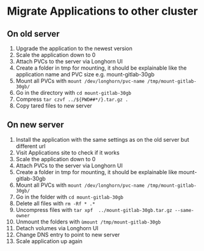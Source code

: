 # Migrate Applications to other cluster

## On old server
1. Upgrade the application to the newest version
2. Scale the application down to 0
3. Attach PVCs to the server via Longhorn UI
4. Create a folder in tmp for mounting, it should be explainable like the application name and PVC size e.g. mount-gitlab-30gb
5. Mount all PVCs with ```mount /dev/longhorn/pvc-name /tmp/mount-gitlab-30gb/```
6. Go in the directory with ```cd mount-gitlab-30gb```
7. Compress ```tar czvf ../${PWD##*/}.tar.gz .```
8. Copy tared files to new server

## On new server
1. Install the application with the same settings as on the old server but different url
2. Visit Applications site to check if it works
3. Scale the application down to 0
4. Attach PVCs to the server via Longhorn UI
5. Create a folder in tmp for mounting, it should be explainable like mount-gitlab-30gb
6. Mount all PVCs with ```mount /dev/longhorn/pvc-name /tmp/mount-gitlab-30gb/```
7. Go in the folder with ```cd mount-gitlab-30gb```
8. Delete all files with ```rm -Rf * .*```
9. Uncompress files with ```tar xpf  ../mount-gitlab-30gb.tar.gz --same-owner```
10. Unmount the folders with ```ùmount /tmp/mount-gitlab-30gb```
11. Detach volumes via Longhorn UI
12. Change DNS entry to point to new server
13. Scale application up again

